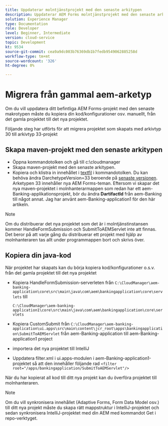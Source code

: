 ```yaml
---
title: Uppdaterar molntjänstprojekt med den senaste arkitypen
description: Uppdaterar AEM Forms molntjänstprojekt med den senaste arkitypen
solution: Experience Manager
type: Documentation
role: Developer
level: Beginner, Intermediate
version: cloud-service
topic: Development
kt: 9534
source-git-commit: cea9a9dc003b76369db1b7fedb9549062885258d
workflow-type: tm+mt
source-wordcount: '326'
ht-degree: 0%

---
```


# Migrera från gammal aem-arketyp

Om du vill uppdatera ditt befintliga AEM Forms-projekt med den senaste makrotypen måste du kopiera din kod/konfigurationer osv. manuellt, från det gamla projektet till det nya projektet.

Följande steg har utförts för att migrera projektet som skapats med arkivtyp 30 till arkivtyp 33-projekt

## Skapa maven-projekt med den senaste arkitypen

* Öppna kommandotolken och gå till c:\cloudmanager
* Skapa maven-projekt med den senaste arkitypen.
* Kopiera och klistra in innehållet i [textfil](assets/creating-maven-project.txt) i kommandotolken. Du kan behöva ändra DarchetypeVersion=33 beroende på [senaste versionen](https://github.com/adobe/aem-project-archetype/releases). Arketypen 33 innehåller nya AEM Forms-teman.
Eftersom vi skapar det nya maven-projektet i molnhanterarmappen som redan har ett aem-Banking-applikationsprojekt, bör du ändra **DartifactId** från aem-Banking till något annat. Jag har använt aem-Banking-application1 för den här artikeln.

>[!NOTE]
>
>Om du distribuerar det nya projektet som det är i molntjänstinstansen kommer HandleFormSubmission och SubmitToAEMServlet inte att finnas. Det beror på att varje gång du distribuerar ett projekt med hjälp av molnhanteraren tas allt under programmappen bort och skrivs över.

## Kopiera din java-kod

När projektet har skapats kan du börja kopiera kod/konfigurationer o.s.v. från det gamla projektet till det nya projektet

* Kopiera HandleFormSubmission-serverleten från ```C:\CloudManager\aem-banking-application\core\src\main\java\com\aem\bankingapplication\core\servlets```
till

   ```C:\CloudManager\aem-banking-application1\core\src\main\java\com\aem\bankingapplication\core\servlets```

* Kopiera CustomSubmit från
   ```C:\CloudManager\aem-banking-application\ui.apps\src\main\content\jcr_root\apps\bankingapplication\SubmitToAEMServlet``` från aem-Banking-application till aem-Banking-application1 project

* importera det nya projektet till IntelliJ

* Uppdatera filter.xml i ui.apps-modulen i aem-Banking-application1-projektet så att den innehåller följande rad
   ```<filter root="/apps/bankingapplication/SubmitToAEMServlet"/>```

När du har kopierat all kod till ditt nya projekt kan du överföra projektet till molnhanteraren.

>[!NOTE]
>
>Om du vill synkronisera innehållet (Adaptive Forms, Form Data Model osv.) till ditt nya projekt måste du skapa rätt mappstruktur i IntelliJ-projektet och sedan synkronisera IntelliJ-projektet med din AEM med kommandot Get i repo-verktyget.
